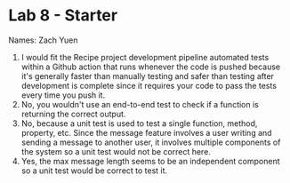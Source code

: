 # Lab 8 - Starter
Names: Zach Yuen  
1) I would fit the Recipe project development pipeline automated tests within a Github action that runs whenever the code is pushed because it's generally faster than manually testing and safer than testing after development is complete since it requires your code to pass the tests every time you push it.  
2) No, you wouldn't use an end-to-end test to check if a function is returning the correct output.  
3) No, because a unit test is used to test a single function, method, property, etc. Since the message feature involves a user writing and sending a message to another user, it involves multiple components of the system so a unit test would not be correct here.  
4) Yes, the max message length seems to be an independent component so a unit test would be correct to test it.  
